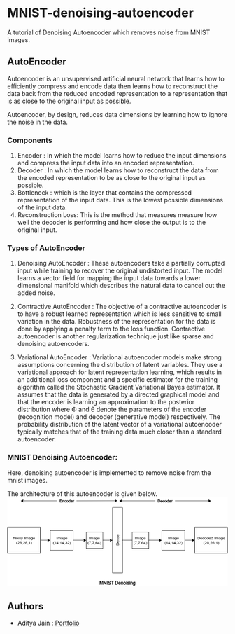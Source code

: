 # MNIST-denoising-autoencoder
A tutorial of Denoising Autoencoder which removes noise from MNIST images.

## AutoEncoder
Autoencoder is an unsupervised artificial neural network that learns how to efficiently compress and encode data then learns how to reconstruct the data back from the reduced encoded representation to a representation that is as close to the original input as possible.

Autoencoder, by design, reduces data dimensions by learning how to ignore the noise in the data.

### Components
1. Encoder : In which the model learns how to reduce the input dimensions and compress the input data into an encoded representation.
2. Decoder : In which the model learns how to reconstruct the data from the encoded representation to be as close to the original input as possible.
3. Bottleneck : which is the layer that contains the compressed representation of the input data. This is the lowest possible dimensions of the input data.
4. Reconstruction Loss: This is the method that measures measure how well the decoder is performing and how close the output is to the original input.

### Types of AutoEncoder
1. Denoising AutoEncoder : These autoencoders take a partially corrupted input while training to recover the original undistorted input. The model learns a vector field for mapping the input data towards a lower dimensional manifold which describes the natural data to cancel out the added noise.

2. Contractive AutoEncoder : The objective of a contractive autoencoder is to have a robust learned representation which is less sensitive to small variation in the data. Robustness of the representation for the data is done by applying a penalty term to the loss function. Contractive autoencoder is another regularization technique just like sparse and denoising autoencoders.

3. Variational AutoEncoder : Variational autoencoder models make strong assumptions concerning the distribution of latent variables. They use a variational approach for latent representation learning, which results in an additional loss component and a specific estimator for the training algorithm called the Stochastic Gradient Variational Bayes estimator. It assumes that the data is generated by a directed graphical model and that the encoder is learning an approximation to the posterior distribution where Ф and θ denote the parameters of the encoder (recognition model) and decoder (generative model) respectively. The probability distribution of the latent vector of a variational autoencoder typically matches that of the training data much closer than a standard autoencoder.

### MNIST Denoising Autoencoder:
Here, denoising autoencoder is implemented to remove noise from the mnist images.

The architecture of this autoencoder is given below.
![](autoencoder.png)

## Authors
* Aditya Jain : [Portfolio](https://adityajain.me)